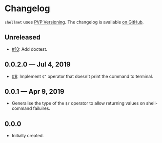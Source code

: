 # Changelog

`shellmet` uses [PVP Versioning][1].
The changelog is available [on GitHub][2].

## Unreleased

* [#10](https://github.com/kowainik/shellmet/issues/10):
  Add doctest.

## 0.0.2.0 — Jul 4, 2019

* [#8](https://github.com/kowainik/shellmet/issues/8):
  Implement `$^` operator that doesn't print the command to terminal.

## 0.0.1 — Apr 9, 2019

* Generalise the type of the `$?` operator to allow returning values on
  shell-command failuires.

## 0.0.0

* Initially created.

[1]: https://pvp.haskell.org
[2]: https://github.com/kowainik/shellmet/releases
